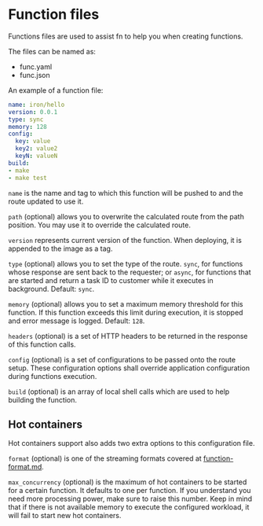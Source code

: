 # Function files

Functions files are used to assist fn to help you when creating functions.

The files can be named as:

- func.yaml
- func.json

An example of a function file:

```yaml
name: iron/hello
version: 0.0.1
type: sync
memory: 128
config:
  key: value
  key2: value2
  keyN: valueN
build:
- make
- make test
```

`name` is the name and tag to which this function will be pushed to and the
route updated to use it.

`path` (optional) allows you to overwrite the calculated route from the path
position. You may use it to override the calculated route.

`version` represents current version of the function. When deploying, it is
appended to the image as a tag.

`type` (optional) allows you to set the type of the route. `sync`, for functions
whose response are sent back to the requester; or `async`, for functions that
are started and return a task ID to customer while it executes in background.
Default: `sync`.

`memory` (optional) allows you to set a maximum memory threshold for this
function. If this function exceeds this limit during execution, it is stopped
and error message is logged. Default: `128`.

`headers` (optional) is a set of HTTP headers to be returned in the response of
this function calls.

`config` (optional) is a set of configurations to be passed onto the route
setup. These configuration options shall override application configuration
during functions execution.

`build` (optional) is an array of local shell calls which are used to help
building the function.

## Hot containers

Hot containers support also adds two extra options to this configuration file.

`format` (optional) is one of the streaming formats covered at [function-format.md](function-format.md).

`max_concurrency` (optional) is the maximum of hot containers to be started for
a certain function. It defaults to one per function. If you understand you need
more processing power, make sure to raise this number. Keep in mind that if
there is not available memory to execute the configured workload, it will fail
to start new hot containers.

